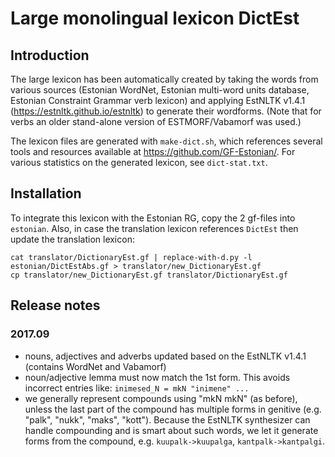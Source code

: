 Large monolingual lexicon DictEst
=================================

Introduction
------------

The large lexicon has been automatically created by taking the words
from various sources (Estonian WordNet, Estonian multi-word units database,
Estonian Constraint Grammar verb lexicon) and applying EstNLTK v1.4.1
(https://estnltk.github.io/estnltk) to generate their wordforms.
(Note that for verbs an older stand-alone version of ESTMORF/Vabamorf was used.)

The lexicon files are generated with `make-dict.sh`, which references several
tools and resources available at https://github.com/GF-Estonian/.
For various statistics on the generated lexicon, see `dict-stat.txt`.

Installation
------------

To integrate this lexicon with the Estonian RG, copy the 2 gf-files into `estonian`.
Also, in case the translation lexicon references `DictEst` then update the translation
lexicon:

    cat translator/DictionaryEst.gf | replace-with-d.py -l estonian/DictEstAbs.gf > translator/new_DictionaryEst.gf
    cp translator/new_DictionaryEst.gf translator/DictionaryEst.gf

Release notes
-------------

### 2017.09

- nouns, adjectives and adverbs updated based on the EstNLTK v1.4.1 (contains WordNet and Vabamorf)
- noun/adjective lemma must now match the 1st form. This avoids incorrect entries like: `inimesed_N = mkN "inimene" ...`
- we generally represent compounds using "mkN mkN" (as before), unless the last part of the compound has
  multiple forms in genitive (e.g. "palk", "nukk", "maks", "kott").
  Because the EstNLTK synthesizer can handle compounding and is smart about such words, we let it generate forms
  from the compound, e.g. `kuupalk->kuupalga`, `kantpalk->kantpalgi`.

